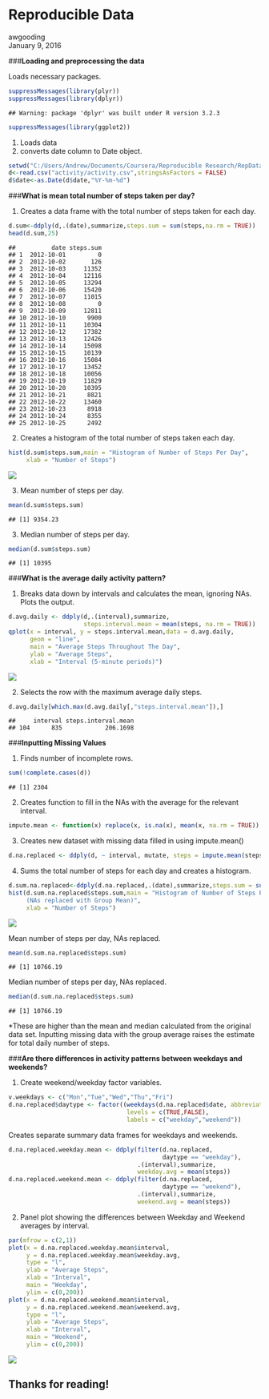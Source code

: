 # Reproducible Data
awgooding  
January 9, 2016  


###**Loading and preprocessing the data**

Loads necessary packages.

```r
suppressMessages(library(plyr))
suppressMessages(library(dplyr))
```

```
## Warning: package 'dplyr' was built under R version 3.2.3
```

```r
suppressMessages(library(ggplot2))
```

1. Loads data
2. converts date column to Date object.

```r
setwd("C:/Users/Andrew/Documents/Coursera/Reproducible Research/RepData_PeerAssessment1")
d<-read.csv("activity/activity.csv",stringsAsFactors = FALSE)
d$date<-as.Date(d$date,"%Y-%m-%d")
```


###**What is mean total number of steps taken per day?**

1. Creates a data frame with the total number of steps taken for each day.

```r
d.sum<-ddply(d,.(date),summarize,steps.sum = sum(steps,na.rm = TRUE))
head(d.sum,25)
```

```
##          date steps.sum
## 1  2012-10-01         0
## 2  2012-10-02       126
## 3  2012-10-03     11352
## 4  2012-10-04     12116
## 5  2012-10-05     13294
## 6  2012-10-06     15420
## 7  2012-10-07     11015
## 8  2012-10-08         0
## 9  2012-10-09     12811
## 10 2012-10-10      9900
## 11 2012-10-11     10304
## 12 2012-10-12     17382
## 13 2012-10-13     12426
## 14 2012-10-14     15098
## 15 2012-10-15     10139
## 16 2012-10-16     15084
## 17 2012-10-17     13452
## 18 2012-10-18     10056
## 19 2012-10-19     11829
## 20 2012-10-20     10395
## 21 2012-10-21      8821
## 22 2012-10-22     13460
## 23 2012-10-23      8918
## 24 2012-10-24      8355
## 25 2012-10-25      2492
```

2. Creates a histogram of the total number of steps taken each day.

```r
hist(d.sum$steps.sum,main = "Histogram of Number of Steps Per Day", 
     xlab = "Number of Steps")
```

![](PA1_template_files/figure-html/unnamed-chunk-4-1.png) 

3. Mean number of steps per day.

```r
mean(d.sum$steps.sum)
```

```
## [1] 9354.23
```

3. Median number of steps per day.

```r
median(d.sum$steps.sum)
```

```
## [1] 10395
```



###**What is the average daily activity pattern?**

1. Breaks data down by intervals and calculates the mean, ignoring NAs. Plots
the output.

```r
d.avg.daily <- ddply(d,.(interval),summarize, 
                     steps.interval.mean = mean(steps, na.rm = TRUE))
qplot(x = interval, y = steps.interval.mean,data = d.avg.daily, 
      geom = "line",
      main = "Average Steps Throughout The Day",
      ylab = "Average Steps",
      xlab = "Interval (5-minute periods)")
```

![](PA1_template_files/figure-html/unnamed-chunk-6-1.png) 


2. Selects the row with the maximum average daily steps.

```r
d.avg.daily[which.max(d.avg.daily[,"steps.interval.mean"]),]
```

```
##     interval steps.interval.mean
## 104      835            206.1698
```



###**Inputting Missing Values**

1. Finds number of incomplete rows.

```r
sum(!complete.cases(d))
```

```
## [1] 2304
```

2. Creates function to fill in the NAs with the average for the relevant interval.

```r
impute.mean <- function(x) replace(x, is.na(x), mean(x, na.rm = TRUE))
```

3. Creates new dataset with missing data filled in using impute.mean()

```r
d.na.replaced <- ddply(d, ~ interval, mutate, steps = impute.mean(steps))
```

4. Sums the total number of steps for each day and creates a histogram.

```r
d.sum.na.replaced<-ddply(d.na.replaced,.(date),summarize,steps.sum = sum(steps,na.rm = TRUE))
hist(d.sum.na.replaced$steps.sum,main = "Histogram of Number of Steps Per Day \n
     (NAs replaced with Group Mean)", 
     xlab = "Number of Steps")
```

![](PA1_template_files/figure-html/unnamed-chunk-11-1.png) 

Mean number of steps per day, NAs replaced.

```r
mean(d.sum.na.replaced$steps.sum)
```

```
## [1] 10766.19
```

Median number of steps per day, NAs replaced.

```r
median(d.sum.na.replaced$steps.sum)
```

```
## [1] 10766.19
```

*These are higher than the mean and median calculated from the original data set. Inputting missing data with the group average raises the estimate for total daily number of steps. 


###**Are there differences in activity patterns between weekdays and weekends?**


1. Create weekend/weekday factor variables.

```r
v.weekdays <- c("Mon","Tue","Wed","Thu","Fri")
d.na.replaced$daytype <- factor((weekdays(d.na.replaced$date, abbreviate  =                                  TRUE) %in% v.weekdays), 
                                 levels = c(TRUE,FALSE),
                                 labels = c("weekday","weekend"))
```

Creates separate summary data frames for weekdays and weekends.

```r
d.na.replaced.weekday.mean <- ddply(filter(d.na.replaced, 
                                           daytype == "weekday"),
                                    .(interval),summarize,
                                    weekday.avg = mean(steps))
d.na.replaced.weekend.mean <- ddply(filter(d.na.replaced, 
                                           daytype == "weekend"),
                                    .(interval),summarize,
                                    weekend.avg = mean(steps))
```


2. Panel plot showing the differences between Weekday and Weekend averages by interval.

```r
par(mfrow = c(2,1))
plot(x = d.na.replaced.weekday.mean$interval, 
     y = d.na.replaced.weekday.mean$weekday.avg, 
     type = "l",
     ylab = "Average Steps",
     xlab = "Interval",
     main = "Weekday",
     ylim = c(0,200))
plot(x = d.na.replaced.weekend.mean$interval, 
     y = d.na.replaced.weekend.mean$weekend.avg, 
     type = "l",
     ylab = "Average Steps",
     xlab = "Interval",
     main = "Weekend",
     ylim = c(0,200))
```

![](PA1_template_files/figure-html/unnamed-chunk-16-1.png) 


## Thanks for reading!
